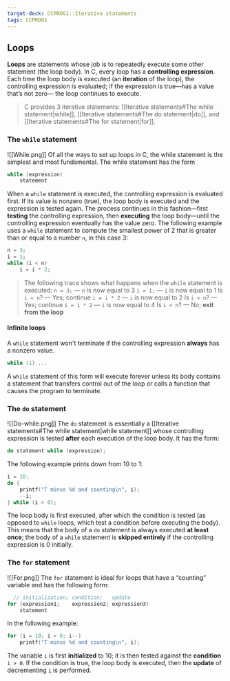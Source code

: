 ```yaml
---
target-deck: CCPROG1::Iterative statements
tags: CCPROG1
---
```


## Loops

**Loops** are statements  whose job is to repeatedly execute some other statement (the loop body). In C, every loop has a **controlling expression**. Each time the loop body is executed (an **iteration** of the loop), the controlling expression is evaluated; if the expression is true—has a value that’s not zero— the loop continues to execute.
> C provides 3 iterative statements: [[Iterative statements#The while statement|while]], [[Iterative statements#The do statement|do]], and [[Iterative statements#The for statement|for]].
<!--ID: 1701570318029-->

### The `while` statement

![[While.png]]
Of all the ways to set up loops in C, the while statement is the simplest and most fundamental. The while statement has the form
```c
while (expression)
	statement
```
When a `while` statement is executed, the controlling expression is evaluated first. If its value is nonzero (true), the loop body is executed and the expression is tested again. The process continues in this fashion—first **testing** the controlling expression, then **executing** the loop body—until the controlling expression eventually has the value zero. The following example uses a `while` statement to compute the smallest power of 2 that is greater than or equal to a number `n`, in this case 3:
```c
n = 3;
i = 1;
while (i < n)
	i = i * 2;
```
> The following trace shows what happens when the `while` statement is executed:
> `n = 3;` — `n` is now equal to 3
> `i = 1;` — `i` is now equal to 1
> Is `i < n`? — Yes; continue
> `i = i * 2` — `i` is now equal to 2
> Is `i < n`? — Yes; continue
> `i = i * 2` — `i` is now equal to 4
> Is `i < n`? — No; **exit from the loop**
<!--ID: 1701570318035-->

#### Infinite loops

A `while` statement won't terminate if the controlling expression **always** has a nonzero value.
```c
while (1) ...
```
A `while` statement of this form will execute forever unless its body contains a statement that transfers control out of the loop or calls a function that causes the program to terminate.
<!--ID: 1701570318039-->

### The `do` statement

![[Do-while.png]]
The `do` statement is essentially a [[Iterative statements#The while statement|while statement]] whose controlling expression is tested **after** each execution of the loop body. It has the form:
```c
do statement while (expression);
```
The following example prints down from 10 to 1:
```c
i = 10;
do {
	printf("T minus %d and counting\n", i);
	--i;
} while (i > 0);
```
The loop body is first executed, after which the condition is tested (as opposed to `while` loops, which test a condition before executing the body). This means that the body of a `do` statement is always executed **at least once**; the body of a `while` statement is **skipped entirely** if the controlling expression is 0 initially.
<!--ID: 1701570318044-->

### The `for` statement

![[For.png]]
The `for` statement is ideal for loops that have a “counting” variable and has the following form:
```c
  // initialization; condition;   update
for (expression1;    expression2; expression3)
	statement
```
In the following example:
```c
for (i = 10; i > 0; i--)
	printf("T minus %d and counting\n", i);
```
The variable `i` is first **initialized** to 10; it is then tested against the **condition** `i > 0`. If the condition is true, the loop body is executed, then the **update** of decrementing `i` is performed.
<!--The following trace shows what happens when the `for` statement is executed:
 `i = 10` — `i` is initialized to 10
 Is `i > 0`? — Yes; continue
`printf(...);` — `T minus 10 and counting`
`i--` — `i` is decremented
Is `i > 0`? — Yes; continue
`printf(...);` — `T minus 9 and counting`
`i--` — `i` is decremented
Is `i > 0`? — Yes; continue
`printf(...);` — `T minus 8 and counting`
`i--` — `i` is decremented
Is `i > 0`? — Yes; continue
`printf(...);` — `T minus 7 and counting`
`i--` — `i` is decremented
Is `i > 0`? — Yes; continue
`printf(...);` — `T minus 6 and counting`
`i--` — `i` is decremented
Is `i > 0`? — Yes; continue
`printf(...);` — `T minus 5 and counting`
`i--` — `i` is decremented
Is `i > 0`? — Yes; continue
`printf(...);` — `T minus 4 and counting`
`i--` — `i` is decremented
Is `i > 0`? — Yes; continue
`printf(...);` — `T minus 3 and counting`
`i--` — `i` is decremented
Is `i > 0`? — Yes; continue
`printf(...);` — `T minus 2 and counting`
`i--` — `i` is decremented
Is `i > 0`? — Yes; continue
`printf(...);` — `T minus 1 and counting`
`i--` — `i` is decremented
Is `i > 0`? — No; **exit from the loop**-->
<!--ID: 1701570318049-->